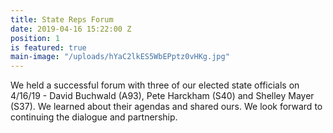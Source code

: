 ```yaml
---
title: State Reps Forum
date: 2019-04-16 15:22:00 Z
position: 1
is featured: true
main-image: "/uploads/hYaC2lkES5WbEPptz0vHKg.jpg"
---
```


We held a successful forum with three of our elected state officials on 4/16/19 - David Buchwald (A93), Pete Harckham (S40) and Shelley Mayer (S37). We learned about their agendas and shared ours. We look forward to continuing the dialogue and partnership. 